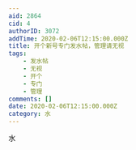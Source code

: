```yaml
---
aid: 2864
cid: 4
authorID: 3072
addTime: 2020-02-06T12:15:00.000Z
title: 开个新号专门发水帖，管理请无视
tags:
    - 发水帖
    - 无视
    - 开个
    - 专门
    - 管理
comments: []
date: 2020-02-06T12:15:00.000Z
category: 水
---
```


水
